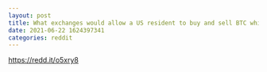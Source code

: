 ```yaml
--- 
layout: post 
title: What exchanges would allow a US resident to buy and sell BTC while traveling to and staying in Mexico for a few months? 
date: 2021-06-22 1624397341 
categories: reddit 
--- 
```

https://redd.it/o5xry8
